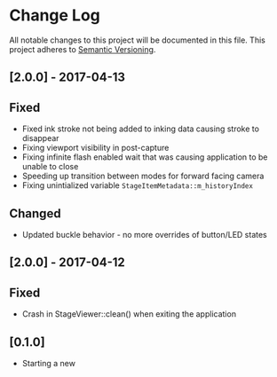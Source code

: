 # Change Log
All notable changes to this project will be documented in this file.
This project adheres to [Semantic Versioning](http://semver.org/).

## [2.0.0] - 2017-04-13

## Fixed

- Fixed ink stroke not being added to inking data causing stroke to disappear
- Fixing viewport visibility in post-capture
- Fixing infinite flash enabled wait that was causing application to be unable to close
- Speeding up transition between modes for forward facing camera
- Fixing unintialized variable `StageItemMetadata::m_historyIndex`

## Changed

- Updated buckle behavior - no more overrides of button/LED states

## [2.0.0] - 2017-04-12

## Fixed

- Crash in StageViewer::clean() when exiting the application

## [0.1.0]

- Starting a new
